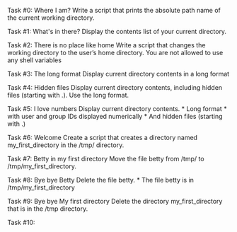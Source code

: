 Task #0: Where I am?
Write a script that prints the absolute path name of the current working directory.

Task #1: What's in there?
Display the contents list of your current directory.

Task #2: There is no place like home
Write a script that changes the working directory to the user’s home directory.
	You are not allowed to use any shell variables

Task #3: The long format
Display current directory contents in a long format

Task #4: Hidden files
Display current directory contents, including hidden files (starting with .). Use the long format.

Task #5: I love numbers
Display current directory contents.
	* Long format
	* with user and group IDs displayed numerically
	* And hidden files (starting with .)

Task #6: Welcome
Create a script that creates a directory named my_first_directory in the /tmp/ directory.

Task #7: Betty in my first directory
Move the file betty from /tmp/ to /tmp/my_first_directory.

Task #8: Bye bye Betty
Delete the file betty.
	* The file betty is in /tmp/my_first_directory

Task #9: Bye bye My first directory
Delete the directory my_first_directory that is in the /tmp directory.

Task #10: 
